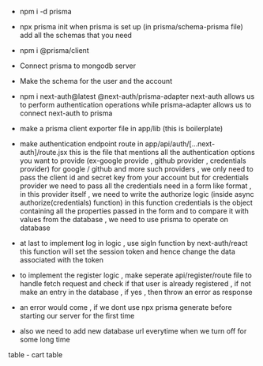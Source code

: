 - npm i -d prisma 
- npx prisma init 
when prisma is set up (in prisma/schema-prisma file) add all the schemas that you need
- npm i @prisma/client
- Connect prisma to mongodb server 
-  Make the schema for the user and the account
-  npm i next-auth@latest @next-auth/prisma-adapter
next-auth allows us to perform authentication operations while prisma-adapter allows us to connect next-auth to prisma
- make a prisma client exporter file in app/lib (this is boilerplate)
- make authentication endpoint route in app/api/auth/[...next-auth]/route.jsx
this is the file that mentions all the authentication options you want to provide (ex-google provide , github provider , credentials provider)
for google / github and more such providers , we only need to pass the client id and secret key from your account
but for credentials provider we need to pass all the credentials need in a form like format , in this provider itself , we need to write the authorize logic (inside async authorize(credentials) function) in this function credentials is the object containing all the properties passed in the form and to compare it with values from the database , we need to use prisma to operate on database

- at last to implement log in logic , use sigIn function by next-auth/react this function will set the session token and hence change the data associated with the token 
- to implement the register logic , make seperate api/register/route file to handle fetch request and check if that user is already registered , if not make an entry in the database , if yes , then throw an error as response

- an error would come , if we dont use npx prisma generate before starting our server for the first time
- also we need to add new database url everytime when we turn off for some long time

table - cart table